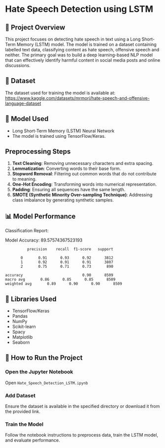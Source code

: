 # Hate Speech Detection using LSTM

## 📌 Project Overview
This project focuses on detecting hate speech in text using a Long Short-Term Memory (LSTM) model. The model is trained on a dataset containing labelled text data, classifying content as hate speech, offensive speech and neither. The primary goal was to build a deep learning-based NLP model that can effectively identify harmful content in social media posts and online discussions.

## 📂 Dataset
The dataset used for training the model is available at:
https://www.kaggle.com/datasets/mrmorj/hate-speech-and-offensive-language-dataset

## 🧠 Model Used
- Long Short-Term Memory (LSTM) Neural Network
- The model is trained using TensorFlow/Keras.

## Preprocessing Steps
  1. **Text Cleaning**: Removing unnecessary characters and extra spacing.
  2. **Lemmatization**: Converting words to their base form.
  3. **Stopword Removal**: Filtering out common words that do not contribute to meaning.
  4. **One-Hot Encoding**: Transforming words into numerical representation.
  5. **Padding**: Ensuring all sequences have the same length.
  6. **SMOTE (Synthetic Minority Over-sampling Technique)**: Addressing class imbalance by generating synthetic samples.

## 📊 Model Performance

Classification Report: 

Model Accuracy: 89.57574367523193

              precision    recall  f1-score   support

           0       0.91      0.93      0.92      3812
           1       0.92      0.91      0.91      3807
           2       0.75      0.71      0.73       890

    accuracy                           0.90      8509
    macro avg       0.86      0.85      0.85      8509
    weighted avg       0.89      0.90      0.90      8509

## 📌 Libraries Used
- TensorFlow/Keras
- Pandas
- NumPy
- Scikit-learn
- Spacy
- Matplotlib
- Seaborn
  
## 🚀 How to Run the Project

### Open the Jupyter Notebook
Open `Hate_Speech_Detection_LSTM.ipynb`

### Add Dataset
Ensure the dataset is available in the specified directory or download it from the provided link.

### Train the Model
Follow the notebook instructions to preprocess data, train the LSTM model, and evaluate performance.
